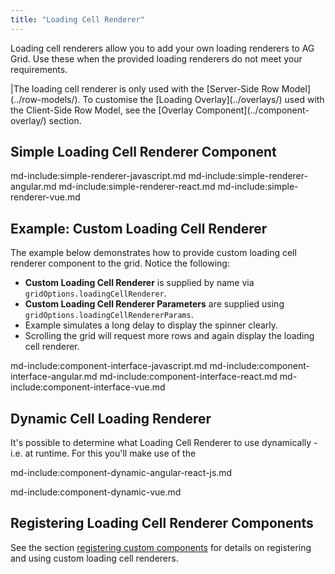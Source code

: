 ```yaml
---
title: "Loading Cell Renderer"
---
```


Loading cell renderers allow you to add your own loading renderers to AG Grid. Use these when the provided loading renderers do not meet your requirements.

<note>
|The loading cell renderer is only used with the [Server-Side Row Model](../row-models/). To customise the [Loading Overlay](../overlays/) used with the Client-Side Row Model, see the [Overlay Component](../component-overlay/) section.
</note>

## Simple Loading Cell Renderer Component

md-include:simple-renderer-javascript.md
md-include:simple-renderer-angular.md
md-include:simple-renderer-react.md 
md-include:simple-renderer-vue.md
 
## Example: Custom Loading Cell Renderer

The example below demonstrates how to provide custom loading cell renderer component to the grid. Notice the following:
 
- **Custom Loading Cell Renderer** is supplied by name via `gridOptions.loadingCellRenderer`.
- **Custom Loading Cell Renderer Parameters** are supplied using `gridOptions.loadingCellRendererParams`.
- Example simulates a long delay to display the spinner clearly. 
- Scrolling the grid will request more rows and again display the loading cell renderer.

<grid-example title='Custom Loading Cell Renderer' name='custom-loading-cell-renderer' type='generated' options='{ "enterprise": true, "modules": ["serverside"], "extras": ["fontawesome"] }'></grid-example>

md-include:component-interface-javascript.md
md-include:component-interface-angular.md
md-include:component-interface-react.md
md-include:component-interface-vue.md

<interface-documentation interfaceName='ILoadingCellRendererParams' names='["api", "columnApi", "context", "node"]' config='{"hideHeader":false, "headerLevel":3}' ></interface-documentation>

## Dynamic Cell Loading Renderer

It's possible to determine what Loading Cell Renderer to use dynamically - i.e. at runtime. For this you'll make use of the

<framework-specific-section frameworks="javascript,angular,react">
md-include:component-dynamic-angular-react-js.md
</framework-specific-section>

md-include:component-dynamic-vue.md 

## Registering Loading Cell Renderer Components

See the section [registering custom components](/components/#registering-custom-components) for details on registering and using custom loading cell renderers.

